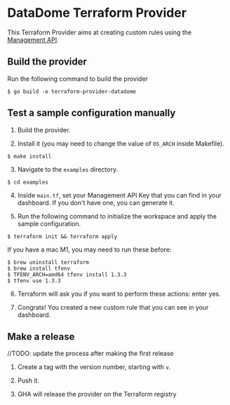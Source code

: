 # DataDome Terraform Provider

This Terraform Provider aims at creating custom rules using the [Management API](https://docs.datadome.co/reference/get_1-0-protection-custom-rules).

## Build the provider

Run the following command to build the provider

```shell
$ go build -o terraform-provider-datadome
```

## Test a sample configuration manually

1. Build the provider.

2. Install it (you may need to change the value of `OS_ARCH` inside Makefile).

```shell
$ make install
```

3. Navigate to the `examples` directory. 

```shell
$ cd examples
```

4. Inside `main.tf`, set your Management API Key that you can find in your dashboard. If you don't have one, you can generate it.


5. Run the following command to initialize the workspace and apply the sample configuration.

```shell
$ terraform init && terraform apply
```

If you have a mac M1, you may need to run these before:

```shell
$ brew uninstall terraform
$ brew install tfenv
$ TFENV_ARCH=amd64 tfenv install 1.3.3
$ tfenv use 1.3.3
```

6. Terraform will ask you if you want to perform these actions: enter yes.

7. Congrats! You created a new custom rule that you can see in your dashboard.

## Make a release

//TODO: update the process after making the first release

1. Create a tag with the version number, starting with `v`.

2. Push it.

3. GHA will release the provider on the Terraform registry